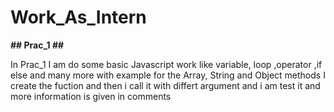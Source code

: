 # Work_As_Intern

**## Prac_1 ##**

In Prac_1 I am do some basic Javascript work like variable, loop ,operator ,if else and many more with example
for the Array, String and Object methods I create the fuction and then i call it with differt argument and i am test it
and more information is given in comments

